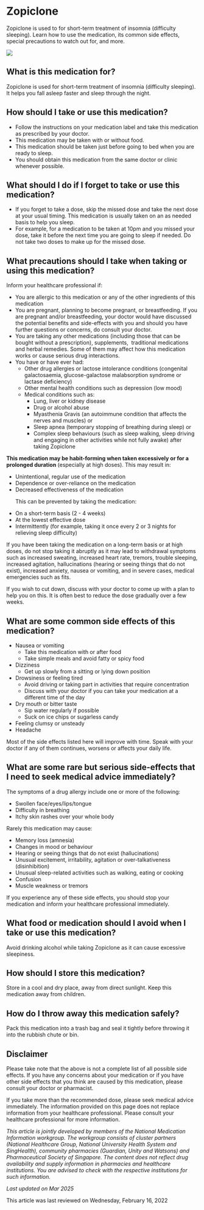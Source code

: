 # Zopiclone

Zopiclone is used to for short-term treatment of insomnia (difficulty sleeping). Learn how to use the medication, its common side effects, special precautions to watch out for, and more.

![](https://ch-api.healthhub.sg/api/public/content/4adcfe375e1e4e1b990a0172e16b4537?v=d058b0ae&t=azheaderimage)

What is this medication for?
----------------------------

Zopiclone is used for short-term treatment of insomnia (difficulty sleeping). It helps you fall asleep faster and sleep through the night.

How should I take or use this medication?
-----------------------------------------

* Follow the instructions on your medication label and take this medication as prescribed by your doctor.
* This medication may be taken with or without food.
* This medication should be taken just before going to bed when you are ready to sleep.
* You should obtain this medication from the same doctor or clinic whenever possible.

What should I do if I forget to take or use this medication?
------------------------------------------------------------

* If you forget to take a dose, skip the missed dose and take the next dose at your usual timing. This medication is usually taken on an as needed basis to help you sleep.
* For example, for a medication to be taken at 10pm and you missed your dose, take it before the next time you are going to sleep if needed. Do not take two doses to make up for the missed dose.

What precautions should I take when taking or using this medication?
--------------------------------------------------------------------

Inform your healthcare professional if: 

* You are allergic to this medication or any of the other ingredients of this medication
* You are pregnant, planning to become pregnant, or breastfeeding. If you are pregnant and/or breastfeeding, your doctor would have discussed the potential benefits and side-effects with you and should you have further questions or concerns, do consult your doctor.
* You are taking any other medications (including those that can be bought without a prescription), supplements,  traditional medications and herbal remedies. Some of them may affect how this medication works or cause serious drug interactions.
* You have or have ever had:
  + Other drug allergies or lactose intolerance conditions (congenital galactosaemia, glucose-galactose malabsorption syndrome or lactase deficiency)
  + Other mental health conditions such as depression (low mood)
  + Medical conditions such as:
    - Lung, liver or kidney disease
    - Drug or alcohol abuse
    - Myasthenia Gravis (an autoimmune condition that affects the nerves and muscles) or
    - Sleep apnea (temporary stopping of breathing during sleep) or
    - Complex sleep behaviours (such as sleep walking, sleep driving and engaging in other activities while not fully awake) after taking Zopiclone

**This medication may be habit-forming when taken excessively or for a prolonged duration** (especially at high doses). This may result in:

* Unintentional, regular use of the medication
* Dependence or over-reliance on the medication
* Decreased effectiveness of the medication

      This can be prevented by taking the medication:

* On a short-term basis (2 - 4 weeks)
* At the lowest effective dose
* Intermittently (for example, taking it once every 2 or 3 nights for relieving sleep difficulty)

If you have been taking the medication on a long-term basis or at high doses, do not stop taking it abruptly as it may lead to withdrawal symptoms such as increased sweating, increased heart rate, tremors, trouble sleeping, increased agitation, hallucinations (hearing or seeing things that do not exist), increased anxiety, nausea or vomiting, and in severe cases, medical emergencies such as fits.

If you wish to cut down, discuss with your doctor to come up with a plan to help you on this. It is often best to reduce the dose gradually over a few weeks.

What are some common side effects of this medication?
-----------------------------------------------------

* Nausea or vomiting
  + Take this medication with or after food
  + Take simple meals and avoid fatty or spicy food
* Dizziness
  + Get up slowly from a sitting or lying down position
* Drowsiness or feeling tired
  + Avoid driving or taking part in activities that require concentration
  + Discuss with your doctor if you can take your medication at a different time of the day
* Dry mouth or bitter taste
  + Sip water regularly if possible
  + Suck on ice chips or sugarless candy
* Feeling clumsy or unsteady
* Headache

Most of the side effects listed here will improve with time. Speak with your doctor if any of them continues, worsens or affects your daily life.

What are some rare but serious side-effects that I need to seek medical advice immediately?
-------------------------------------------------------------------------------------------

The symptoms of a drug allergy include one or more of the following: 

* Swollen face/eyes/lips/tongue
* Difficulty in breathing
* Itchy skin rashes over your whole body

Rarely this medication may cause:

* Memory loss (amnesia)
* Changes in mood or behaviour
* Hearing or seeing things that do not exist (hallucinations)
* Unusual excitement, irritability, agitation or over-talkativeness (disinhibition)
* Unusual sleep-related activities such as walking, eating or cooking
* Confusion
* Muscle weakness or tremors

If you experience any of these side effects, you should stop your medication and inform your healthcare professional immediately.

What food or medication should I avoid when I take or use this medication?
--------------------------------------------------------------------------

Avoid drinking alcohol while taking Zopiclone as it can cause excessive sleepiness.

How should I store this medication?
-----------------------------------

Store in a cool and dry place, away from direct sunlight. Keep this medication away from children.

How do I throw away this medication safely?
-------------------------------------------

Pack this medication into a trash bag and seal it tightly before throwing it into the rubbish chute or bin.

Disclaimer
----------

Please take note that the above is not a complete list of all possible side effects. If you have any concerns about your medication or if you have other side effects that you think are caused by this medication, please consult your doctor or pharmacist.

If you take more than the recommended dose, please seek medical advice immediately. The information provided on this page does not replace information from your healthcare professional. Please consult your healthcare professional for more information.

*This article is jointly developed by members of the National Medication Information workgroup. The workgroup consists of cluster partners (National Healthcare Group, National University Health System and SingHealth), community pharmacies (Guardian, Unity and Watsons) and Pharmaceutical Society of Singapore. The content does not reflect drug availability and supply information in pharmacies and healthcare institutions. You are advised to check with the respective institutions for such information.*

*Last updated on Mar 2025*

This article was last reviewed on
Wednesday, February 16, 2022